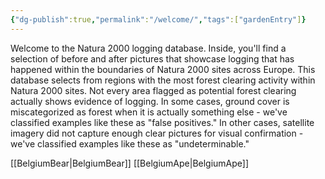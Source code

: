 ```yaml
---
{"dg-publish":true,"permalink":"/welcome/","tags":["gardenEntry"]}
---
```


Welcome to the Natura 2000 logging database. Inside, you'll find a selection of before and after pictures that showcase logging that has happened within the boundaries of Natura 2000 sites across Europe. This database selects from regions with the most forest clearing activity within Natura 2000 sites. Not every area flagged as potential forest clearing actually shows evidence of logging. In some cases, ground cover is miscategorized as forest when it is actually something else - we've classified examples like these as "false positives." In other cases, satellite imagery did not capture enough clear pictures for visual confirmation - we've classified examples like these as "undeterminable."

[[BelgiumBear\|BelgiumBear]]
[[BelgiumApe\|BelgiumApe]]